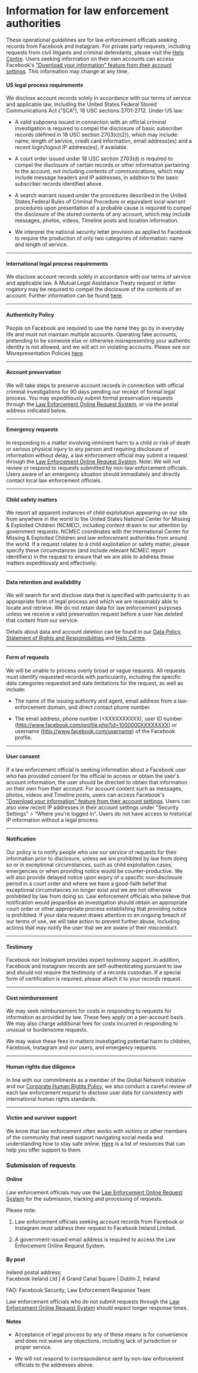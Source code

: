 Information for law enforcement authorities
===========================================

These operational guidelines are for law enforcement officials seeking records from Facebook and Instagram. For private party requests, including requests from civil litigants and criminal defendants, please visit the [Help Centre](https://www.facebook.com/help/131535283590645). Users seeking information on their own accounts can access Facebook's ["Download your information" feature from their account settings](https://www.facebook.com/help/1701730696756992). This information may change at any time.

#### US legal process requirements

We disclose account records solely in accordance with our terms of service and applicable law, including the United States Federal Stored Communications Act ("SCA"), 18 USC sections 2701-2712. Under US law:

*   A valid subpoena issued in connection with an official criminal investigation is required to compel the disclosure of basic subscriber records (defined in 18 USC section 2703(c)(2)), which may include: name, length of service, credit card information, email address(es) and a recent login/logout IP address(es), if available.
    
*   A court order issued under 18 USC section 2703(d) is required to compel the disclosure of certain records or other information pertaining to the account, not including contents of communications, which may include message headers and IP addresses, in addition to the basic subscriber records identified above.
    
*   A search warrant issued under the procedures described in the United States Federal Rules of Criminal Procedure or equivalent local warrant procedures upon presentation of a probable cause is required to compel the disclosure of the stored contents of any account, which may include messages, photos, videos, Timeline posts and location information.
    
*   We interpret the national security letter provision as applied to Facebook to require the production of only two categories of information: name and length of service.
    

* * *

#### International legal process requirements

We disclose account records solely in accordance with our terms of service and applicable law. A Mutual Legal Assistance Treaty request or letter rogatory may be required to compel the disclosure of the contents of an account. Further information can be found [here](https://www.facebook.com/about/privacy).

* * *

#### Authenticity Policy

People on Facebook are required to use the name they go by in everyday life and must not maintain multiple accounts. Operating fake accounts, pretending to be someone else or otherwise misrepresenting your authentic identity is not allowed, and we will act on violating accounts. Please see our Misrepresentation Policies [here](https://www.facebook.com/communitystandards/misrepresentation/).

* * *

#### Account preservation

We will take steps to preserve account records in connection with official criminal investigations for 90 days pending our receipt of formal legal process. You may expeditiously submit formal preservation requests through the [Law Enforcement Online Request System](https://www.facebook.com/records), or via the postal address indicated below.

* * *

#### Emergency requests

In responding to a matter involving imminent harm to a child or risk of death or serious physical injury to any person and requiring disclosure of information without delay, a law enforcement official may submit a request through the [Law Enforcement Online Request System](https://www.facebook.com/records). Note: We will not review or respond to requests submitted by non-law enforcement officials. Users aware of an emergency situation should immediately and directly contact local law enforcement officials.

* * *

#### Child safety matters

We report all apparent instances of child exploitation appearing on our site from anywhere in the world to the United States National Center for Missing & Exploited Children (NCMEC), including content drawn to our attention by government requests. NCMEC coordinates with the International Center for Missing & Exploited Children and law enforcement authorities from around the world. If a request relates to a child exploitation or safety matter, please specify these circumstances (and include relevant NCMEC report identifiers) in the request to ensure that we are able to address these matters expeditiously and effectively.

* * *

#### Data retention and availability

We will search for and disclose data that is specified with particularity in an appropriate form of legal process and which we are reasonably able to locate and retrieve. We do not retain data for law enforcement purposes unless we receive a valid preservation request before a user has deleted that content from our service.

Details about data and account deletion can be found in our [Data Policy](https://www.facebook.com/policy.php), [Statement of Rights and Responsibilities](https://www.facebook.com/terms.php) and [Help Centre](https://www.facebook.com/help/1701730696756992).

* * *

#### Form of requests

We will be unable to process overly broad or vague requests. All requests must identify requested records with particularity, including the specific data categories requested and date limitations for the request, as well as include:

*   The name of the issuing authority and agent, email address from a law-enforcement domain, and direct contact phone number.
    
*   The email address, phone number (+XXXXXXXXXX), user ID number (http://www.facebook.com/profile.php?id=1000000XXXXXXXX) or username (http://www.facebook.com/username) of the Facebook profile.
    

* * *

#### User consent

If a law enforcement official is seeking information about a Facebook user who has provided consent for the official to access or obtain the user's account information, the user should be directed to obtain that information on their own from their account. For account content such as messages, photos, videos and Timeline posts, users can access Facebook's ["Download your information" feature from their account settings](https://www.facebook.com/help/1701730696756992). Users can also view recent IP addresses in their account settings under "Security Settings" > "Where you're logged in". Users do not have access to historical IP information without a legal process.

* * *

#### Notification

Our policy is to notify people who use our service of requests for their information prior to disclosure, unless we are prohibited by law from doing so or in exceptional circumstances, such as child exploitation cases, emergencies or when providing notice would be counter-productive. We will also provide delayed notice upon expiry of a specific non-disclosure period in a court order and where we have a good-faith belief that exceptional circumstances no longer exist and we are not otherwise prohibited by law from doing so. Law enforcement officials who believe that notification would jeopardise an investigation should obtain an appropriate court order or other appropriate process establishing that providing notice is prohibited. If your data request draws attention to an ongoing breach of our terms of use, we will take action to prevent further abuse, including actions that may notify the user that we are aware of their misconduct.

* * *

#### Testimony

Facebook nor Instagram provides expert testimony support. In addition, Facebook and Instagram records are self-authenticating pursuant to law and should not require the testimony of a records custodian. If a special form of certification is required, please attach it to your records request.

* * *

#### Cost reimbursement

We may seek reimbursement for costs in responding to requests for information as provided by law. These fees apply on a per-account basis. We may also charge additional fees for costs incurred in responding to unusual or burdensome requests.

We may waive these fees in matters investigating potential harm to children, Facebook, Instagram and our users, and emergency requests.

* * *

#### Human rights due diligence

In line with our commitments as a member of the Global Network Initiative and our [Corporate Human Rights Policy](https://l.facebook.com/l.php?u=https%3A%2F%2Fabout.fb.com%2Fwp-content%2Fuploads%2F2021%2F03%2FFacebooks-Corporate-Human-Rights-Policy.pdf&h=AT2j4gTj9W0SmmQsMLQ3sEkd83S2xnToGqEYo-b9VhEtrVsUhKQ3FSJfNgp_AJEHvSV0QsMXpBHG9wLrzV69-akIpaOgXrAyxnKeh5sBweAvhBl6XTWEwU-XIaO-qPU3cod69A681DlfQnid), we also conduct a careful review of each law enforcement request to disclose user data for consistency with international human rights standards.

* * *

#### Victim and survivor support

We know that law enforcement often works with victims or other members of the community that need support navigating social media and understanding how to stay safe online. [Here](https://www.facebook.com/safety/groups/law/resources) is a list of resources that can help you offer support to them.

### Submission of requests

#### Online

Law enforcement officials may use the [Law Enforcement Online Request System](https://www.facebook.com/records) for the submission, tracking and processing of requests.

Please note:

1.  Law enforcement officials seeking account records from Facebook or Instagram must address their request to Facebook Ireland Limited.
    
2.  A government-issued email address is required to access the Law Enforcement Online Request System.
    

#### By post

Ireland postal address:  
Facebook Ireland Ltd | 4 Grand Canal Square | Dublin 2, Ireland

FAO: Facebook Security, Law Enforcement Response Team

Law enforcement officials who do not submit requests through the [Law Enforcement Online Request System](https://www.facebook.com/records) should expect longer response times.

#### Notes

*   Acceptance of legal process by any of these means is for convenience and does not waive any objections, including lack of jurisdiction or proper service.
    
*   We will not respond to correspondence sent by non-law enforcement officials to the addresses above.